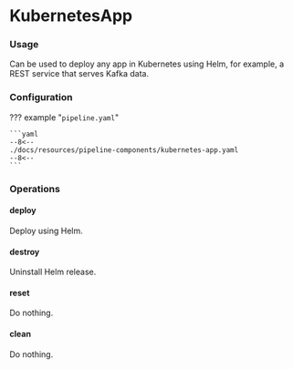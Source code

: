 # KubernetesApp

### Usage

Can be used to deploy any app in Kubernetes using Helm, for example, a REST service that serves Kafka data.

### Configuration

??? example "`pipeline.yaml`"

    ```yaml
    --8<--
    ./docs/resources/pipeline-components/kubernetes-app.yaml
    --8<--
    ```

### Operations

#### deploy

Deploy using Helm.

#### destroy

Uninstall Helm release.

#### reset

Do nothing.

#### clean

Do nothing.
